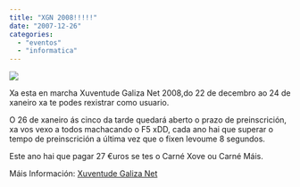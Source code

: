 ```yaml
---
title: "XGN 2008!!!!!"
date: "2007-12-26"
categories: 
  - "eventos"
  - "informatica"
---
```


[![](images/xgn08_320x116.png)](http://www.xuventudegaliza.net/galego/index.php)

Xa esta en marcha Xuventude Galiza Net 2008,do 22 de decembro ao 24 de xaneiro xa te podes rexistrar como usuario.

O 26 de xaneiro ás cinco da tarde quedará aberto o prazo de preinscrición, xa vos vexo a todos machacando o F5 xDD, cada ano hai que superar o tempo de preinscrición a última vez que o fixen levoume 8 segundos.

Este ano hai que pagar 27 €uros se tes o Carné Xove ou Carné Máis.

Máis Información: [Xuventude Galiza Net](http://www.xuventudegaliza.net/)
